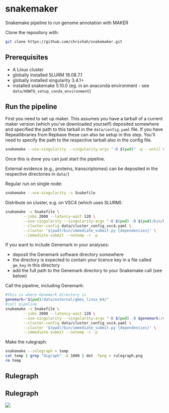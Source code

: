 # snakemaker
Snakemake pipeline to run genome annotation with MAKER

Clone the repository with:
```bash
git clone https://github.com/chrishah/snakemaker.git
```

## **Prerequisites**

- A Linux cluster
- globally installed SLURM 18.08.7.1
- globally installed singularity 3.4.1+ 
- installed snakemake 5.10.0 (eg. in an anaconda environment - see `data/HOWTO_setup_conda_environment`)


## **Run the pipeline**


First you need to set up maker. This assumes you have a tarball of a current maker version (which you've downloaded yourself) deposited somewhere and specified the path to this tarball in the `data/config.yaml` file. If you have Repeatlibraries from Repbase these can also be setup in this step. You'll need to specify the path to the respective tarball also in the config file.
```bash
snakemake --use-singularity --singularity-args "-B $(pwd)" -p --until setup_maker
```

Once this is done you can just start the pipeline.

External evidence (e.g., proteins, transcriptomes) can be deposited in the respective directories in `data/`)

Regular run on single node:
```bash
snakemake --use-singularity -s Snakefile
```

Distribute on cluster, e.g. on VSC4 (which uses SLURM):
```bash
snakemake -s Snakefile \
        --jobs 2000 --latency-wait 120 \
        --use-singularity --singularity-args "-B $(pwd) -B $(pwd)/bin/RepeatMasker:/usr/local/RepeatMasker" \
        --cluster-config data/cluster_config_vsc4.yaml \
        --cluster '$(pwd)/bin/immediate_submit.py {dependencies}' \
        --immediate-submit --notemp -r -p
```


If you want to include Genemark in your analyses:
 - deposit the Genemark software directory somewhere
 - the directory is expected to contain your licence key in a file called `gm_key` in this directory
 - add the full path to the Genemark directory to your Snakemake call (see below)

Call the pipeline, including Genemark:
```bash
#this is where Genemark directory is
genemark="$(pwd)/data/external/gmes_linux_64/"
#call pipeline
snakemake -s Snakefile \
        --jobs 2000 --latency-wait 120 \
        --use-singularity --singularity-args "-B $(pwd) -B $genemark:/usr/local/Genemark -B $(pwd)/bin/RepeatMasker:/usr/local/RepeatMasker" \
        --cluster-config data/cluster_config_vsc4.yaml \
        --cluster '$(pwd)/bin/immediate_submit.py {dependencies}' \
        --immediate-submit --notemp -r -p
```

Make the rulegraph:
```bash
snakemake --rulegraph > temp
cat temp | grep "digraph" -A 1000 | dot -Tpng > rulegraph.png 
rm temp
```

## **Rulegraph**

## Rulegraph

<img src="https://github.com/chrishah/snakemaker/blob/master/Snakefile/rulegraph.png" eight="500">
